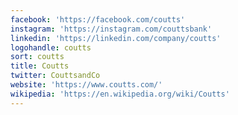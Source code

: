 ```yaml
---
facebook: 'https://facebook.com/coutts'
instagram: 'https://instagram.com/couttsbank'
linkedin: 'https://linkedin.com/company/coutts'
logohandle: coutts
sort: coutts
title: Coutts
twitter: CouttsandCo
website: 'https://www.coutts.com/'
wikipedia: 'https://en.wikipedia.org/wiki/Coutts'
---
```

